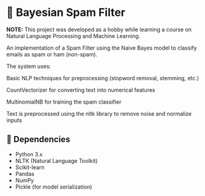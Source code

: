 # 📧 Bayesian Spam Filter

**NOTE:** This project was developed as a hobby while learning a course on Natural Language Processing and Machine Learning.

An implementation of a Spam Filter using the Naive Bayes model to classify emails as spam or ham (non-spam).

The system uses:

Basic NLP techniques for preprocessing (stopword removal, stemming, etc.)

CountVectorizer for converting text into numerical features

MultinomialNB for training the spam classifier

Text is preprocessed using the nltk library to remove noise and normalize inputs

## 🧰 Dependencies

- Python 3.x
- NLTK (Natural Language Toolkit)
- Scikit-learn
- Pandas
- NumPy
- Pickle (for model serialization)


